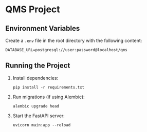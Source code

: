 # QMS Project

## Environment Variables
Create a `.env` file in the root directory with the following content:

```
DATABASE_URL=postgresql://user:password@localhost/qms
```

## Running the Project
1. Install dependencies:
   ```
   pip install -r requirements.txt
   ```
2. Run migrations (if using Alembic):
   ```
   alembic upgrade head
   ```
3. Start the FastAPI server:
   ```
   uvicorn main:app --reload
   ```
